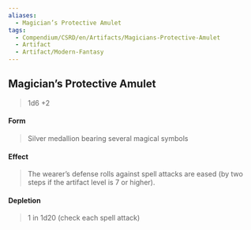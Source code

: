 ```yaml
---
aliases:
  - Magician’s Protective Amulet
tags:
  - Compendium/CSRD/en/Artifacts/Magicians-Protective-Amulet
  - Artifact
  - Artifact/Modern-Fantasy
---
```

  
    
## Magician’s Protective Amulet  
>1d6 +2  
#### Form  
>Silver medallion bearing several magical symbols  
#### Effect  
> The wearer’s defense rolls against spell attacks are eased (by two steps if the artifact level is 7 or higher).   
#### Depletion   
>1 in 1d20 (check each spell attack)  
